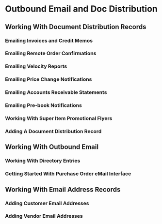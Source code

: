 # Outbound Email and Doc Distribution

## Working With Document Distribution Records

### Emailing Invoices and Credit Memos

### Emailing Remote Order Confirmations

### Emailing Velocity Reports

### Emailing Price Change Notifications

### Emailing Accounts Receivable Statements

### Emailing Pre-book Notifications

### Working With Super Item Promotional Flyers

### Adding A Document Distribution Record

## Working With Outbound Email

### Working With Directory Entries

### Getting Started With Purchase Order eMail Interface

## Working With Email Address Records

### Adding Customer Email Addresses

### Adding Vendor Email Addresses
